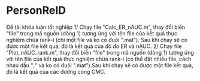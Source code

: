 # PersonReID
Đề tài khóa luận tốt nghiệp
1/ Chạy file "Calc_ER_nAUC.m", thay đổi biến "file" trong mã nguồn (dòng 1) tương ứng với tên file của 
   kết quả thực nghiệm chứa rank-i (chỉ một file và ko có đuôi ".mat"). Sau khi chạy sẽ có được một file kết quả,
   đó là kết quả của độ đo ER và nAUC.
2/ Chạy file "Plot_nAUC_rank.m", thay đổi biến "file" trong mã nguồn (dòng 1) tương ứng với tên file của 
   kết quả thực nghiệm chứa rank-i (có thể đặt nhiều file, cách nhau dấu ";" và ko có đuôi ".mat").Sau khi chạy sẽ có được một file kết quả,
   đó là kết quả của các đường cong CMC.
